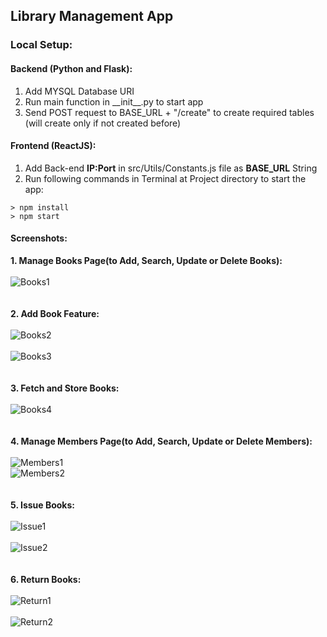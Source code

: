## Library Management App

### Local Setup:
#### Backend (Python and Flask):
  1. Add MYSQL Database URI
  2. Run main function in \_\_init__.py to start app
  3. Send POST request to BASE_URL + "/create" to create required tables (will create only if not created before)
#### Frontend (ReactJS):
  1. Add Back-end **IP:Port** in src/Utils/Constants.js file as **BASE_URL** String
  2. Run following commands in Terminal at Project directory to start the app:
~~~
> npm install
> npm start
~~~~

#### Screenshots:

  **1. Manage Books Page(to Add, Search, Update or Delete Books):** 
  \
  \
    ![Books1](https://github.com/combinator-cs/LibraryManageApp/assets/47257439/5a17a963-556b-47ce-bf2f-13fa0543001f)
  \
  \
  \
  **2. Add Book Feature:**
  \
  \
    ![Books2](https://github.com/combinator-cs/LibraryManageApp/assets/47257439/46916711-056a-4387-b1be-82352528d5fc)
    \
    \
    ![Books3](https://github.com/combinator-cs/LibraryManageApp/assets/47257439/19a80ed4-addd-4568-a9f3-3bfaeddfd147)
  \
  \
  \
  **3. Fetch and Store Books:**
  \
  \
  ![Books4](https://github.com/combinator-cs/LibraryManageApp/assets/47257439/9f9ea219-da70-4ff9-9e00-78f777a23ebd)
  \
  \
  \
  **4. Manage Members Page(to Add, Search, Update or Delete Members):**
  \
  \
    ![Members1](https://github.com/combinator-cs/LibraryManageApp/assets/47257439/2f907e89-daf8-49de-909b-dcfcb05bc269)
    \
    ![Members2](https://github.com/combinator-cs/LibraryManageApp/assets/47257439/e7998c6b-10e2-46bb-a8e4-34be200dd1c5)
  \
  \
  \
  **5. Issue Books:**
  \
  \
    ![Issue1](https://github.com/combinator-cs/LibraryManageApp/assets/47257439/0f403280-b62c-4450-9911-72f95db12174)
    \
    \
    ![Issue2](https://github.com/combinator-cs/LibraryManageApp/assets/47257439/9b296176-3fbf-451c-a6b6-22eb48c0f01a)
  \
  \
  \
  **6. Return Books:**
  \
  \
  ![Return1](https://github.com/combinator-cs/LibraryManageApp/assets/47257439/f549f734-2ed2-4a0b-86e8-2c2a9d2dec82)
  \
  \
  ![Return2](https://github.com/combinator-cs/LibraryManageApp/assets/47257439/21a0bf8b-698f-4834-bba7-fe4f6779b65a)



